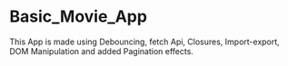 # Basic_Movie_App
This App is made using Debouncing, fetch Api, Closures, Import-export, DOM Manipulation and added Pagination effects.
